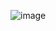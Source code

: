 ![image](https://github.com/mkajnar/HighProfitStrategy/assets/5566514/279afb1c-9c87-44cd-b9ba-90bb661d2385)

